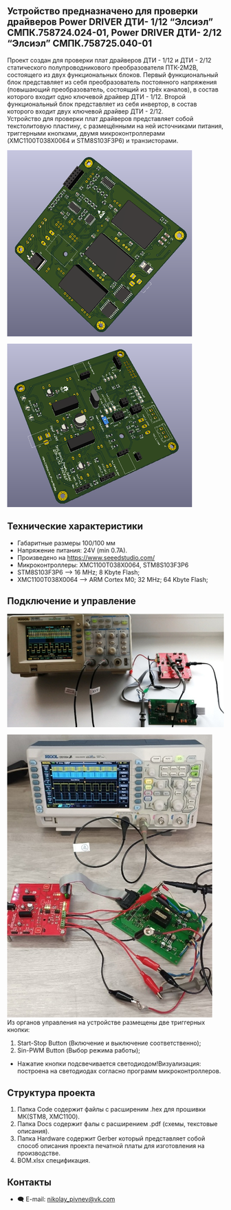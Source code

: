 
## Устройство предназначено для проверки драйверов Power DRIVER ДТИ- 1/12 “Элсиэл” СМПК.758724.024-01, Power DRIVER ДТИ- 2/12 “Элсиэл” СМПК.758725.040-01

 Проект создан для проверки плат драйверов ДТИ - 1/12 и ДТИ - 2/12 статического полупроводникового преобразователя ПТК-2М2В, состоящего из двух функциональных  блоков. Первый функциональный блок представляет из себя преобразователь постоянного напряжения (повышающий преобразователь, состоящий из трёх каналов), в состав которого входит одно ключевой драйвер ДТИ - 1/12. Второй функциональный блок представляет из себя инвертор, в состав которого входит двух ключевой драйвер ДТИ - 2/12.  
Устройство для проверки плат драйверов представляет собой текстолитовую пластину, с размещёнными на ней источниками питания, триггерными кнопками, двумя микроконтроллерами (XMC1100T038X0064 и STM8S103F3P6) и транзисторами. 

![alt-текст](https://github.com/PivnevNikolay/Electric-drive-and-power-electronics/blob/master/DRIVER_DTI_1_12/foto/001.jpg "bot")  

![alt-текст](https://github.com/PivnevNikolay/Electric-drive-and-power-electronics/blob/master/DRIVER_DTI_1_12/foto/002.jpg "top")  

## Технические характеристики

+ Габаритные размеры 100/100 мм
+ Напряжение питания: 24V (min 0.7A).
+ Произведено на https://www.seeedstudio.com/ 
+ Микроконтроллеры: XMC1100T038X0064, STM8S103F3P6
+ STM8S103F3P6 --> 16 MHz; 8 Kbyte Flash;
+ XMC1100T038X0064 -->  ARM Cortex M0; 32 MHz; 64 Kbyte Flash;


## Подключение и управление  
![alt-текст](https://github.com/PivnevNikolay/Electric-drive-and-power-electronics/blob/master/DRIVER_DTI_1_12/foto/004.jpg "DTI 1/12")   

![alt-текст](https://github.com/PivnevNikolay/Electric-drive-and-power-electronics/blob/master/DRIVER_DTI_1_12/foto/005.jpg "DTI 2/12")   
Из органов управления на устройстве размещены две триггерных кнопки:
1. Start-Stop Button (Включение и выключение соответственно); 
2. Sin-PWM Button (Выбор режима работы);
+ Нажатие кнопки подсвечивается светодиодом!Визуализация: построена на светодиодах согласно программ микроконтроллеров.
## Структура проекта  
1. Папка Code содержит файлы с расширеним .hex для прошивки МК(STM8, XMC1100).
2. Папка Docs содержит фалы с расширением .pdf (схемы, текстовые описания).
3. Папка Hardware содержит Gerber который представляет собой способ описания проекта печатной платы для изготовления на производстве.
4. BOM.xlsx спецификация.
## Контакты  
* :left_speech_bubble: E-mail:  nikolay_pivnev@vk.com  
